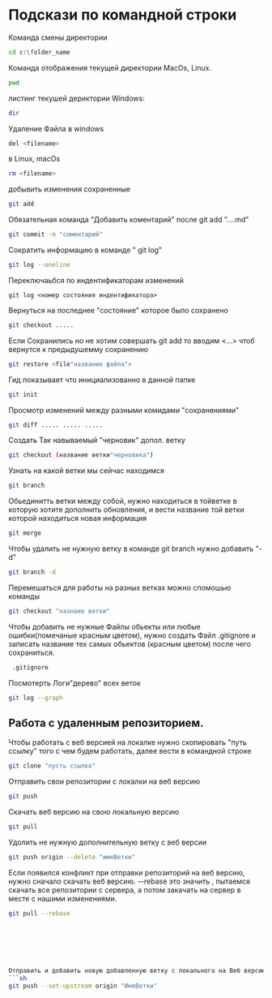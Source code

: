 # Подскази по командной строки

Команда смены директории
```sh
cd c:\folder_name
```

Команда отображения текущей директории MacOs, Linux.
```sh
pwd
```

листинг текушей дериктории Windows:
```sh
dir
```

Удаление Файла в windows
```sh
del <filename>
```
в Linux, macOs
```sh
rm <filename>
```
добывить  изменения сохраненные
```sh
git add
```

Обязательная команда "Добавить коментарий" после git add "....md"

```sh
git commit -m "соментарий"
```

Сократить информацию в команде " git log"
```sh
git log --oneline
```

Переключаьбся по индентификаторам  изменений
```
git log <номер состояния индентификатора>
```

Вернуться на последнее "состояние" которое было сохранено
```sh
git checkout .....
```
Если Сохранились но не хотим совершать git add то вводим <...> чтоб вернутся к предыдушемму сохранению
```sh
git restore <file"название файла">
```

Гид показывает что инициализованно в данной папке
```sh
git init
```

Просмотр изменений между разными комидами "сохранениями"
```sh
git diff ..... ..... .....
```

Создать Так навываемый "черновик" допол. ветку
```sh
git checkout (название ветки"черновика")
```

Узнать на какой ветки мы сейчас находимся
```sh
git branch
```

Обьединитть ветки между собой, нужно находиться в тойветке в которую хотите дополнить обновления, и вести название той ветки которой находиться новая информация
```sh
git merge
```

Чтобы удалить не нужную ветку в команде git branch нужно добавить "-d"
```sh
git branch -d
```

Перемешаться для работы на разных ветках можно спомошью команды
```sh
git checkout "назнаие ветки"
```

Чтобы добавить не нужные Файлы обьекты или любые ошибки(помечаные красным цветом), нужно создать Файл .gitignore и записать название тех самых обьектов (красным цветом) после чего сохраниться.
```sh
 .gitignore
```

Посмотерть Логи"дерево" всех веток
```sh
git log --graph
```
## Работа с удаленным репозиторием.

Чтобы работать с веб версией на локалке нужно скопировать "путь ссылку" того с чем будем работать, далее вести в командной строке
```sh
git clone "пусть ссылка"
```

Отправить свои репозитории с локалки на веб версию
```sh
git push
```

Скачать веб версию на свою локальную версию
```sh
git pull
```

Удолить не нужную дополнительную ветку с веб версии
```sh
git push origin --delete "имяВетки"
```

Если появился конфликт при отправки репозиторий на веб версию, нужно сначало скачать веб версию.
--rebase это значить , пытаемся скачать все репозитории с сервера, а потом закачать на сервер в месте с нашими изменениями.
```sh
git pull --rebase







Отправить и добавить новую добавленную ветку с локального на Веб версию.
```sh
git push --set-upstream origin "ИмяВетки"
```
